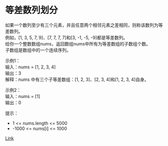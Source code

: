<h1>等差数列划分</h1>

如果一个数列至少有三个元素，并且任意两个相邻元素之差相同，则称该数列为等差数列。</br>
例如，[1, 3, 5, 7, 9]、[7, 7, 7, 7]和[3, -1, -5, -9]都是等差数列。</br>
给你一个整数数组nums，返回数组nums中所有为等差数组的子数组个数。</br>
子数组是数组中的一个连续序列。</br>

示例1：</br>
输入：nums = [1, 2, 3, 4]</br>
输出：3</br>
解释：nums 中有三个子等差数组：[1, 2, 3]、[2, 3, 4]和[1, 2, 3, 4]自身。</br>

示例2：</br>
输入：nums = [1]</br>
输出：0</br>

提示：
- 1 <= nums.length <= 5000
- -1000 <= nums[i] <= 1000

[Link](https://leetcode-cn.com/problems/arithmetic-slices/)